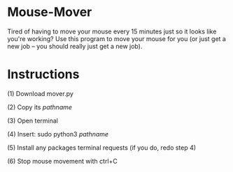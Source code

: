 # Mouse-Mover
Tired of having to move your mouse every 15 minutes just so it looks like you're working? Use this program to move your mouse for you (or just get a new job – you should really just get a new job).

# Instructions
(1) Download mover.py

(2) Copy its *pathname*

(3) Open terminal

(4) Insert: sudo python3 *pathname*

(5) Install any packages terminal requests (if you do, redo step 4)

(6) Stop mouse movement with ctrl+C
